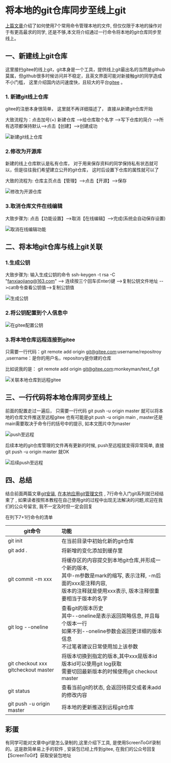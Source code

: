 # 将本地的git仓库同步至线上git

[上篇文章]()介绍了如何使用7个常用命令管理本地的文件, 但仅仅限于本地的操作对于有更高最求的同学, 还是不够,本文将介绍通过一行命令将本地的git仓库同步至线上。

## 一、新建线上git仓库

这里接扫gitee的线上git，git本身是一个工具，提供线上git最出名的当然是github莫属，但github很多时候访问并不稳定，且英文界面可能对新接触git的同学造成不小门槛， 这里介绍国内访问速度快，且较大的平台[gitee](https://gitee.com/) 。

### 1. 新建git线上仓库

gitee的注册本身很简单， 这里就不再详细描述了， 直接从新建git仓库开始 

大致流程为：点击加号(+) 新建仓库 -->给仓库取个名字 -->写下仓库的简介 -->所有选项都保持默认-->点击【创建】-->创建成功

![新建git线上仓库](https://gitee.com/monkeyman/picture/raw/master/3.git_online/picture/新建git线上仓库.gif)

### 2.修改为开源库

新建的线上仓库默认是私有仓库， 对于用来保存资料的同学保持私有状态就可以，但是往往我们希望建立公开的git仓库， 这时后设置下仓库的属性就可以了

大致的流程为: 仓库主页点击【管理】-->点击【开源】-->保存

![修改为开源仓库](https://gitee.com/monkeyman/picture/raw/master/3.git_online/picture/修改为开源仓库.gif)

### 3.取消仓库文件在线编辑

大致步骤为: 点击【功能设置】-->取消【在线编辑】-->完成(系统会自动保存设置) 

![取消在线编辑功能](https://gitee.com/monkeyman/picture/raw/master/3.git_online/picture/取消在线编辑功能.gif)

## 二、将本地git仓库与线上git关联

### 1.生成公钥

大致步骤为: 输入生成公钥的命令 ssh-keygen -t rsa -C "fanxiaojiang@163.com"  --> 连续按三个回车(Enter)键 -->复制公钥文件地址 -->cat命令查看公钥值-->复制公钥值

![生成公钥](https://gitee.com/monkeyman/picture/raw/master/3.git_online/picture/生成公钥.gif)





### 2.将公钥配置到个人信息中

![在gitee配置公钥](https://gitee.com/monkeyman/picture/raw/master/3.git_online/picture/在gitee配置公钥.gif)

### 3.将本地仓库远程连接到gitee

只需要一行代码：git remote add origin git@gitee.com:username/repositroy ,username：是你的用户名，repository是你建的仓库 

比如说我的是： git remote add origin git@gitee.com:monkeyman/test_f.git

![关联本地仓库到远程gitee](https://gitee.com/monkeyman/picture/raw/master/3.git_online/picture/关联本地仓库到远程gitee.gif)



## 三、一行代码将本地仓库同步至线上

前面的配置走过一遍后， 只需要一行代码 git  push -u origin master 就可以将本地的仓库文件推送至远程gitee
也有可能是git  push -u origin main , master还是main需要取决于命令行的括号中的提示, 如本文图片中为master

![push至远程](https://gitee.com/monkeyman/picture/raw/master/3.git_online/picture/push至远程.gif)

后续本地的git仓库管理的文件再有更新的时候, push至远程就变得异常简单, 直接 git  push -u origin master 就OK 

![后续push至远程](https://gitee.com/monkeyman/picture/raw/master/3.git_online/picture/后续push至远程.gif)

## 四、总结

结合前面两篇文章[git安装](), [在本地应用git管理文件]()  , 7行命令入门git系列就已经结束了 , 如果读者按照本教程在自己使用git的过程中出现无法解决的问题,欢迎在我们的公众号留言, 我不一定及时但一定会回复 

在列下7+1行命令的清单 

| git命令                                 | 功能                                                         |
| --------------------------------------- | :----------------------------------------------------------- |
| git init                                | 在当前目录中初始化新的git仓库                                |
| git add .                               | 将新增的变化添加到缓存里                                     |
| git commit -m xxx                       | 将缓存区的内容提交到本地git仓库,并形成一个新的版本, <br/>其中-m参数是mark的缩写,  表示注释, -m后面的xxx是注释内容, <br/>版本的注释就是使用xxx表示, 版本注释很重要相当于版本的名字 |
| git log --oneline                       | 查看git的版本历史<br/>其中--oneline是表示返回简略信息, 并且每个版本一行<br/>如果不到--oneline参数会返回更详细的版本信息<br/>不过笔者建议日常使用加上该参数 |
| git checkout xxx<br/>gitcheckout master | 将版本切换到指定的版本,其中xxx是版本id<br/>版本id可以使用git log获取<br/>需要切回最新版本的时候使用git checkout master |
| git status                              | 查看当前git的状态, 会返回待提交或者未add的修改内容           |
| git push -u origin master               | 将本地的更新推送到远程git仓库                                |

## 彩蛋

有同学可能对文章中gif是怎么录制的,这里介绍下工具,  是使用ScreenToGif录制的。这是款简单易上手的软件 , 安装包已经上传到gitee, 在我们的公众号回复【ScreenToGif】获取安装包地址